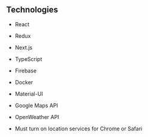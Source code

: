 ## Technologies
* React
* Redux
* Next.js
* TypeScript
* Firebase
* Docker
* Material-UI
* Google Maps API
* OpenWeather API

* Must turn on location services for Chrome or Safari
